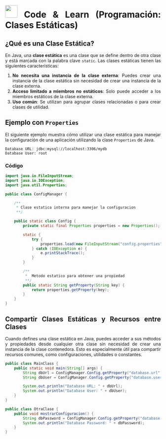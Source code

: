 <div align="justify">

# <img src=../../../../images/coding-book.png width="40"> Code & Learn (Programación: Clases Estáticas)

## ¿Qué es una Clase Estática?

En Java, una **clase estática** es una clase que se define dentro de otra clase y está marcada con la palabra clave `static`. Las clases estáticas tienen las siguientes características:

1. **No necesita una instancia de la clase externa**: Puedes crear una instancia de la clase estática sin necesidad de crear una instancia de la clase externa.
2. **Acceso limitado a miembros no estáticos**: Solo puede acceder a los miembros estáticos de la clase externa.
3. **Uso común**: Se utilizan para agrupar clases relacionadas o para crear clases de utilidad.

## Ejemplo con `Properties`

El siguiente ejemplo muestra cómo utilizar una clase estática para manejar la configuración de una aplicación utilizando la clase `Properties` de Java.

```properties
Database URL: jdbc:mysql://localhost:3306/mydb
Database User: root
```

### Código

```java
import java.io.FileInputStream;
import java.io.IOException;
import java.util.Properties;

public class ConfigManager {

    /** 
     * Clase estatica interna para manejar la configuracion
     **/

    public static class Config {
        private static final Properties properties = new Properties();

        static {
            try {
                properties.load(new FileInputStream("config.properties"));
            } catch (IOException e) {
                e.printStackTrace();
            }
        }

        /**
         *  Metodo estatico para obtener una propiedad
         **/
        public static String getProperty(String key) {
            return properties.getProperty(key);
        }
    }
}
```

## Compartir Clases Estáticas y Recursos entre Clases

Cuando defines una clase estática en Java, puedes acceder a sus métodos y propiedades desde cualquier otra clase sin necesidad de crear una instancia de la clase contenedora. Esto es especialmente útil para compartir recursos comunes, como configuraciones, utilidades o constantes.

```java
public class MainClass {
    public static void main(String[] args) {
        String dbUrl = ConfigManager.Config.getProperty("database.url");
        String dbUser = ConfigManager.Config.getProperty("database.user");

        System.out.println("Database URL: " + dbUrl);
        System.out.println("Database User: " + dbUser);
    }
}
```

```java
public class OtraClase {
    public void mostrarConfiguracion() {
        String dbPassword = ConfigManager.Config.getProperty("database.password");
        System.out.println("Database Password: " + dbPassword);
    }
}
```

</div>